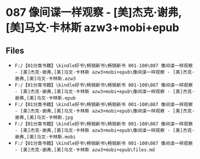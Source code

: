 # 087 像间谍一样观察 - [美]杰克·谢弗,[美]马文·卡林斯 azw3+mobi+epub

## Files

- `F:/【01分类书籍】\kindle好书\畅销新书\畅销新书 001-100\087 像间谍一样观察 - [美]杰克·谢弗,[美]马文·卡林斯 azw3+mobi+epub\像间谍一样观察 - [美]杰克·谢弗,[美]马文·卡林斯.azw3`
- `F:/【01分类书籍】\kindle好书\畅销新书\畅销新书 001-100\087 像间谍一样观察 - [美]杰克·谢弗,[美]马文·卡林斯 azw3+mobi+epub\像间谍一样观察 - [美]杰克·谢弗,[美]马文·卡林斯.epub`
- `F:/【01分类书籍】\kindle好书\畅销新书\畅销新书 001-100\087 像间谍一样观察 - [美]杰克·谢弗,[美]马文·卡林斯 azw3+mobi+epub\像间谍一样观察 - [美]杰克·谢弗,[美]马文·卡林斯.jpg`
- `F:/【01分类书籍】\kindle好书\畅销新书\畅销新书 001-100\087 像间谍一样观察 - [美]杰克·谢弗,[美]马文·卡林斯 azw3+mobi+epub\像间谍一样观察 - [美]杰克·谢弗,[美]马文·卡林斯.mobi`
- `F:/【01分类书籍】\kindle好书\畅销新书\畅销新书 001-100\087 像间谍一样观察 - [美]杰克·谢弗,[美]马文·卡林斯 azw3+mobi+epub\files.md`
